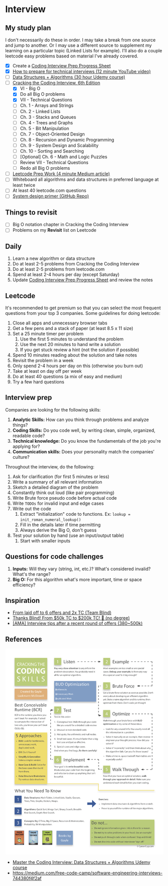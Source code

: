 # Interview

## My study plan

I don't necessarily do these in order. I may take a break from one source and jump to another.
Or I may use a different source to supplement my learning on a particular topic 
(Linked Lists for example). I'll also do a couple leetcode easy problems based on material
I've already covered.

- [x] Create a [Coding Interview Prep Progress Sheet](https://bit.ly/2L1efmY)
- [x] [How to prepare for technical interviews (12 minute YouTube video)](https://bit.ly/2ZmOJRd)
- [ ] [Data Structures + Algorithms (30 hour Udemy course)](https://bit.ly/2PdJzmF)
- [ ] [Cracking the Coding Interview, 6th Edition](https://amzn.to/2Zp4h2Q)
    - [x] VI - Big O  
    - [x] Do all Big O problems 
    - [x] VII - Technical Questions
    - [ ] Ch. 1 - Arrays and Strings
    - [ ] Ch. 2 - Linked Lists
    - [ ] Ch. 3 - Stacks and Queues
    - [ ] Ch. 4 - Trees and Graphs
    - [ ] Ch. 5 - Bit Manipulation
    - [ ] Ch. 7 - Object-Oriented Design
    - [ ] Ch. 8 - Recursion and Dynamic Programming
    - [ ] Ch. 9 - System Design and Scalability
    - [ ] Ch. 10 - Sorting and Searching
    - [ ] [Optional] Ch. 6 - Math and Logic Puzzles
    - [ ] Review VII - Technical Questions
    - [ ] Redo all Big O problems 
- [ ] [Leetcode Prep Work (4 minute Medium article)](https://bit.ly/2ZjAkBf)
- [ ] Whiteboard all algorithms and data structures in preferred language at least twice
- [ ] At least 40 leetcode.com questions
- [ ] [System design primer (GitHub Repo)](https://bit.ly/2m4X3Om)

## Things to revisit

- [ ] Big O notation chapter in Cracking the Coding Interview
- [ ] Problems on my **Revisit** list on Leetcode

## Daily

1. Learn a new algorithm or data structure
1. Do at least 2-5 problems from Cracking the Coding Interview
1. Do at least 2-5 problems from leetcode.com
1. Spend at least 2-4 hours per day (except Saturday)
1. Update [Coding Interview Prep Progress Sheet](https://bit.ly/2L1efmY) and review the notes

## Leetcode

It's recommended to get premium so that you can select the most frequent 
questions from your top 3 companies. Some guidelines for doing leetcode:

1. Close all apps and unnecessary browser tabs
1. Get a few pens and a stack of paper (at least 8.5 x 11 size)
1. Set a 25 minute timer per problem
      1. Use the first 5 minutes to understand the problem
      1. Use the next 20 minutes to hand write a solution
      1. If you get stuck review a hint (not the solution if possible)
1. Spend 10 minutes reading about the solution and take notes
1. Revisit the problem in a week
1. Only spend 2-4 hours per day on this (otherwise you burn out)
1. Take at least on day off per week
1. Do at least 40 questions (a mix of easy and medium)
1. Try a few hard questions

## Interview prep

Companies are looking for the following skills:
1. **Analytic Skills:** How can you think through problems and analyze things?
1. **Coding Skills:** Do you code well, by writing clean, simple, organized, readable code?
1. **Technical knowledge:** Do you know the fundamentals of the job you're applying for?
1. **Communication skills:** Does your personality match the companies’ culture?

Throughout the interview, do the following:
1. Ask for clarification (for first 5 minutes or less)
1. Write a summary of all relevant information
1. Sketch a detailed diagram of the problem
1. Constantly think out loud (like pair programming)
1. Write Brute force pseudo code before actual code
1. Write `TODOs` for invalid input and edge cases
1. Write out the code
      1. Extract "initialization" code to functions. Ex: `lookup = init_roman_numeral_lookup()`
      1. Fill in the details later if time permitting
      1. Always derive the Big O, don't guess
1. Test your solution by hand (use an input/output table)
      1. Start with smaller inputs

## Questions for code challenges

1. **Inputs:** Will they vary (string, int, etc.)? What's considered invalid? What's the range?
1. **Big O:** For this algorithm what's more important, time or space efficiency?

## Inspiration

- [From laid off to 6 offers and 2x TC (Team Blind)](https://bit.ly/2HsMQIp)
- [Thanks Blind! From $50k TC to $200k TC! 🎉 (no degree)](https://bit.ly/30CLORy)
- [[AMA] Interview tips after a recent round of offers (380~500k)](https://bit.ly/2Zw2Yzf)
  
## References

![Cracking the coding skills chart](/images/cracking_the_coding_skills.png)

- [Master the Coding Interview: Data Structures + Algorithms Udemy course](https://bit.ly/2PdJzmF)
- https://medium.com/free-code-camp/software-engineering-interviews-744380f4f2af